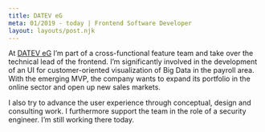 ```yaml
---
title: DATEV eG
meta: 01/2019 - today | Frontend Software Developer
layout: layouts/post.njk
---
```


At <a href="https://www.datev.de/" target="_blank" rel="noopener noreferrer">DATEV eG</a> I’m part of a cross-functional feature team and take over the technical lead of the frontend. I’m significantly involved in the development of an UI for customer-oriented visualization of Big Data in the payroll area. With the emerging MVP, the company wants to expand its portfolio in the online sector and open up new sales markets.

I also try to advance the user experience through conceptual, design and consulting work. I furthermore support the team in the role of a security engineer. I’m still working there today.
